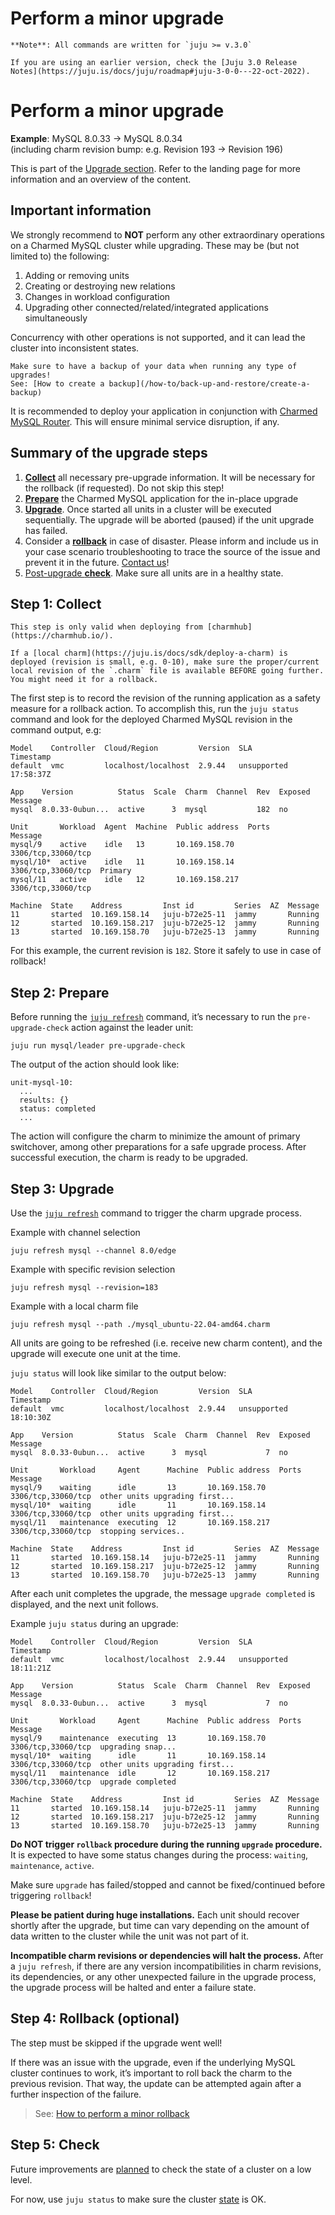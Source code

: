 
# Perform a minor upgrade

```{note}
**Note**: All commands are written for `juju >= v.3.0`

If you are using an earlier version, check the [Juju 3.0 Release Notes](https://juju.is/docs/juju/roadmap#juju-3-0-0---22-oct-2022).
```

# Perform a minor upgrade

**Example**: MySQL 8.0.33 -> MySQL 8.0.34<br/>
(including charm revision bump: e.g. Revision 193 -> Revision 196)

This is part of the [Upgrade section](/how-to/upgrade/index). Refer to the landing page for more information and an overview of the content.

## Important information
We strongly recommend to **NOT** perform any other extraordinary operations on a Charmed MySQL cluster while upgrading. These may be (but not limited to) the following:

1. Adding or removing units
2. Creating or destroying new relations
3. Changes in workload configuration
4. Upgrading other connected/related/integrated applications simultaneously

Concurrency with other operations is not supported, and it can lead the cluster into inconsistent states.

```{caution}
Make sure to have a backup of your data when running any type of upgrades!
See: [How to create a backup](/how-to/back-up-and-restore/create-a-backup)
```

It is recommended to deploy your application in conjunction with [Charmed MySQL Router](https://charmhub.io/mysql-router). This will ensure minimal service disruption, if any.

## Summary of the upgrade steps

1. [**Collect**](#step-1-collect) all necessary pre-upgrade information. It will be necessary for the rollback (if requested). Do not skip this step!
2. [**Prepare**](#step-2-prepare) the Charmed MySQL application for the in-place upgrade
3. [**Upgrade**](#step-3-upgrade). Once started all units in a cluster will be executed sequentially. The upgrade will be aborted (paused) if the unit upgrade has failed.
4. Consider a [**rollback**](#step-4-rollback-optional) in case of disaster. Please inform and include us in your case scenario troubleshooting to trace the source of the issue and prevent it in the future. [Contact us](https://chat.charmhub.io/charmhub/channels/data-platform)!
5. [Post-upgrade **check**](#step-5-check). Make sure all units are in a healthy state.

## Step 1: Collect

```{note}
This step is only valid when deploying from [charmhub](https://charmhub.io/). 

If a [local charm](https://juju.is/docs/sdk/deploy-a-charm) is deployed (revision is small, e.g. 0-10), make sure the proper/current local revision of the `.charm` file is available BEFORE going further. You might need it for a rollback.
```

The first step is to record the revision of the running application as a safety measure for a rollback action. To accomplish this, run the `juju status` command and look for the deployed Charmed MySQL revision in the command output, e.g:

```shell
Model    Controller  Cloud/Region         Version  SLA          Timestamp
default  vmc         localhost/localhost  2.9.44   unsupported  17:58:37Z

App    Version          Status  Scale  Charm  Channel  Rev  Exposed  Message
mysql  8.0.33-0ubun...  active      3  mysql           182  no       

Unit       Workload  Agent  Machine  Public address  Ports               Message
mysql/9    active    idle   13       10.169.158.70   3306/tcp,33060/tcp  
mysql/10*  active    idle   11       10.169.158.14   3306/tcp,33060/tcp  Primary
mysql/11   active    idle   12       10.169.158.217  3306/tcp,33060/tcp  

Machine  State    Address         Inst id         Series  AZ  Message
11       started  10.169.158.14   juju-b72e25-11  jammy       Running
12       started  10.169.158.217  juju-b72e25-12  jammy       Running
13       started  10.169.158.70   juju-b72e25-13  jammy       Running
```

For this example, the current revision is `182`. Store it safely to use in case of rollback!

## Step 2: Prepare

Before running the [`juju refresh`](https://juju.is/docs/juju/juju-refresh) command, it’s necessary to run the `pre-upgrade-check` action against the leader unit:

```shell
juju run mysql/leader pre-upgrade-check
```

The output of the action should look like:

```shell
unit-mysql-10:
  ...
  results: {}
  status: completed
  ...
```

The action will configure the charm to minimize the amount of primary switchover, among other preparations for a safe upgrade process. After successful execution, the charm is ready to be upgraded.

## Step 3: Upgrade

Use the [`juju refresh`](https://juju.is/docs/juju/juju-refresh) command to trigger the charm upgrade process.

Example with channel selection
```shell
juju refresh mysql --channel 8.0/edge
```
Example with specific revision selection
```shell
juju refresh mysql --revision=183
```
Example with a local charm file
```shell
juju refresh mysql --path ./mysql_ubuntu-22.04-amd64.charm
```

All units are going to be refreshed (i.e. receive new charm content), and the upgrade will execute one unit at the time. 

`juju status` will look like similar to the output below:

```shell
Model    Controller  Cloud/Region         Version  SLA          Timestamp
default  vmc         localhost/localhost  2.9.44   unsupported  18:10:30Z

App    Version          Status  Scale  Charm  Channel  Rev  Exposed  Message
mysql  8.0.33-0ubun...  active      3  mysql             7  no       

Unit       Workload     Agent      Machine  Public address  Ports               Message
mysql/9    waiting      idle       13       10.169.158.70   3306/tcp,33060/tcp  other units upgrading first...
mysql/10*  waiting      idle       11       10.169.158.14   3306/tcp,33060/tcp  other units upgrading first...
mysql/11   maintenance  executing  12       10.169.158.217  3306/tcp,33060/tcp  stopping services..

Machine  State    Address         Inst id         Series  AZ  Message
11       started  10.169.158.14   juju-b72e25-11  jammy       Running
12       started  10.169.158.217  juju-b72e25-12  jammy       Running
13       started  10.169.158.70   juju-b72e25-13  jammy       Running
```

After each unit completes the upgrade, the message `upgrade completed` is displayed, and the next unit follows.

Example `juju status` during an upgrade:

```shell
Model    Controller  Cloud/Region         Version  SLA          Timestamp
default  vmc         localhost/localhost  2.9.44   unsupported  18:11:21Z

App    Version          Status  Scale  Charm  Channel  Rev  Exposed  Message
mysql  8.0.33-0ubun...  active      3  mysql             7  no       

Unit       Workload     Agent      Machine  Public address  Ports               Message
mysql/9    maintenance  executing  13       10.169.158.70   3306/tcp,33060/tcp  upgrading snap...
mysql/10*  waiting      idle       11       10.169.158.14   3306/tcp,33060/tcp  other units upgrading first...
mysql/11   maintenance  idle       12       10.169.158.217  3306/tcp,33060/tcp  upgrade completed

Machine  State    Address         Inst id         Series  AZ  Message
11       started  10.169.158.14   juju-b72e25-11  jammy       Running
12       started  10.169.158.217  juju-b72e25-12  jammy       Running
13       started  10.169.158.70   juju-b72e25-13  jammy       Running
```

**Do NOT trigger `rollback` procedure during the running `upgrade` procedure.**
It is expected to have some status changes during the process: `waiting`, `maintenance`, `active`. 

Make sure `upgrade` has failed/stopped and cannot be fixed/continued before triggering `rollback`!

**Please be patient during huge installations.**
Each unit should recover shortly after the upgrade, but time can vary depending on the amount of data written to the cluster while the unit was not part of it. 

**Incompatible charm revisions or dependencies will halt the process.**
After a `juju refresh`, if there are any version incompatibilities in charm revisions, its dependencies, or any other unexpected failure in the upgrade process, the upgrade process will be halted and enter a failure state.

## Step 4: Rollback (optional)

The step must be skipped if the upgrade went well! 

If there was an issue with the upgrade, even if the underlying MySQL cluster continues to work, it’s important to roll back the charm to the previous revision. That way, the update can be attempted again after a further inspection of the failure. 

> See: [How to perform a minor rollback](/how-to/upgrade/perform-a-minor-rollback) 

## Step 5: Check

Future improvements are [planned](https://warthogs.atlassian.net/browse/DPE-2621) to check the state of a cluster on a low level. 

For now, use `juju status` to make sure the cluster [state](/reference/charm-statuses) is OK.

<!---
**TODOs:**

* Clearly describe "failure state"!!!
* How to check progress of upgrade (is it failed or running?)?
* Hints how to fix failed upgrade? mysql-shell hints....
* Describe pre-upgrade check: free space, etc.
* Hint to add extra unit to upgrade first keeping cluster "safe".
--->

